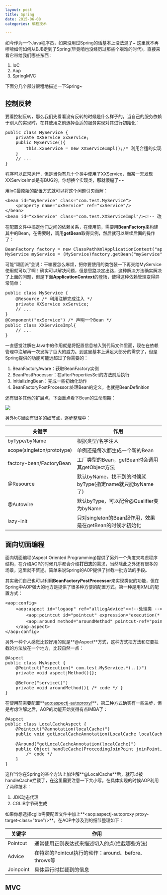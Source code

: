 ```yaml
---
layout: post
title: Spring
date: 2015-06-08
categories: 编程技术

---
```


如今作为一个Java程序员，如果没用过Spring的话基本上没法混了~ 这里就不再啰嗦如何如何从EJB走到了Spring(毕竟咱也没经历过那些个艰难的时代)，直接来看它带给我们哪些东西：

1. IoC
2. Aop
3. SpringMVC

下面分几个部分很粗地描述一下Spring~

## 控制反转

要看控制反转，那么我们先看看没有反转的时候是什么样子的，当自己的服务依赖于别人的实现时，在其使用之前选择合适的服务实现对其进行初始化：

<pre class="prettyprint">
public class MyService {
    private XXService xxService;
    public MyService(){
        this.xxService = new XXServiceImpl();/* 利用合适的实现进行初始化 */
    }
    // ...
}
</pre>

程序可以正常运行，但是当你有几十个类中使用了XXService，而某一天发现XXServiceImpl是有BUG的，你想换个实现类，那就傻逼了~~

用IoC最原始的配置方式就可以将这个问题引刃而解：

<pre class="prettyprint">
&lt;bean id="myService" class="com.test.MyService"&gt;
    &lt;property name="xxService" ref="xxService"/&gt;
&lt;/bean&gt;
&lt;bean id="xxService" class="com.test.XXServiceImpl"/&gt;&lt;!-- 改这里 --&gt;
</pre>

在配置文件中搞定他们之间的依赖关系，在使用前，需要用**BeanFactory**来构建其中的Bean，在需要时，调用**getBean**取得实例，然后就可以继续后面的操作了：

<pre class="prettyprint">
BeanFactory factory = new ClassPathXmlApplicationContext("applicationContext.xml");
MyService myService = (MyService)factory.getBean("myService");
</pre>

可能“顽固派”会说：干嘛要怎么麻烦，把你要使用的类包装一下再交给MyService使用就可以了啊！确实可以解决问题，但是思路决定出路，这种解决方法确实解决了上面的问题，但是下面**ApplicationContext**的登场，使得这种依赖管理变得异常简单：

<pre class="prettyprint">
public class MyService {
    @Resource /* 利用注解完成注入 */
    private XXService xxService;
    // ...
}
@Component("xxService") /* 声明一个Bean */
public class XXServiceImpl{
    // ...
}
</pre>

一直感觉注解在Java中的作用就是将配置信息植入到代码文件里面，现在在依赖管理中注解再一次发挥了巨大的威力。到这里基本上满足大部分的需求了，但是Spring提供的功能可能远超过了你需要的：

1. BeanFactoryAware：获取BeanFactory实例
2. BeanPostProcessor：在afterPropertiesSet的方法前后执行
3. InitializingBean：完成一些初始化动作
4. BeanFactoryPostProcessor:处理Bean的定义，也就是BeanDefinition

还有很多其他的扩展点，下面重点看下Bean的生命周期：

![](http://7xiz10.com1.z0.glb.clouddn.com/Spring-Bean生命周期.png)

另外IoC里面有很多的细节点，逐步整理中：

关键字|作用
-|-
byType/byName|根据类型/名字注入
scope(singleton/prototype)|单例还是每次都生成一个新的Bean
factory-bean/FactoryBean|工厂类型的Bean，getBean时会调用其getObject方法
@Resource|默认byName，找不到的时候就byType(指定name就只能byName了)
@Autowire|默认byType，可以配合@Qualifier变为byName
lazy-init|只对singleton的Bean起作用，效果是在getBean的时候才初始化

## 面向切面编程

面向切面编程(Aspect Oriented Programming)提供了另外一个角度来考虑程序结构，在介绍AOP的时候几乎都会介绍**打日志**的需求，当然除此之外还有很多的场景，这里就不赘述。简单来说Spring的AOP提供了拦截一批方法的手段。

其实我们自己也可以利用**BeanFactoryPostProcessor**来实现类似的功能，但在Spring中AOP强大的地方是提供了很多种方便的配置方式。第一种是用XML的配置方式：

<pre class="prettyprint">
&lt;aop:config&gt;
    &lt;aop:aspect id="logaop" ref="allLogAdvice"&gt;&lt;!--处理类 --&gt;
        &lt;aop:pointcut id="pointcut" expression="execution(* com.test.MyService.*(..))" /&gt;&lt;!-- 方法 --&gt;
        &lt;aop:around method="aroundMethod" pointcut-ref="pointcut"/&gt;&lt;!-- 方式及调用方法 --&gt;
    &lt;/aop:aspect&gt;
&lt;/aop:config&gt;
</pre>

另外一种个人感觉比较好用的就是**@Aspect**方式，这种方式把方法和它要拦截的方法放在一个地方，比较自然一点：

<pre class="prettyprint">
@Aspect
public class MyAspect {
    @Pointcut("execution(* com.test.MyService.*(..))")
    private void aspectjMethod(){};

    @Before("service()")
    private void aroundMethod(){ /* code */ }
}
</pre>

在使用前需要配置**<aop:aspectj-autoproxy/>**，第二种方式确实有一些进步，但是考虑注解之后，AOP的功能开始变得有点IMBA了：

<pre class="prettyprint">
@Aspect
public class LocalCacheAspect {
    @Pointcut("@annotation(localCache)")
    public void getLocalCacheAnnotation(LocalCache localCache) {}

    @Around("getLocalCacheAnnotation(localCache)")
    public Object handleCache(ProceedingJoinPoint joinPoint, LocalCache localCache) throws Throwable {
        /* code */
    }
}
</pre>

这样当你在Spring的某个方法上加注解**@LocalCache**后，就可以被handleCache拦截了，在这里需要注意一下大小写。在具体实现的时候AOP利用了两种技术：

1. JDK动态代理
2. CGLIB字节码生成

如果你想选择cglib需要配置文件中加上**<aop:aspectj-autoproxy proxy-target-class="true"/>**。在AOP中涉及到的细节整理如下：

关键字|作用
-|-
Pointcut|通常使用正则表达式来描述切入的点(拦截哪些方法)
Advice|在特定的Pointcut执行的动作：around、before、throws等
Joinpoint|具体运行时拦截到的信息

## MVC












